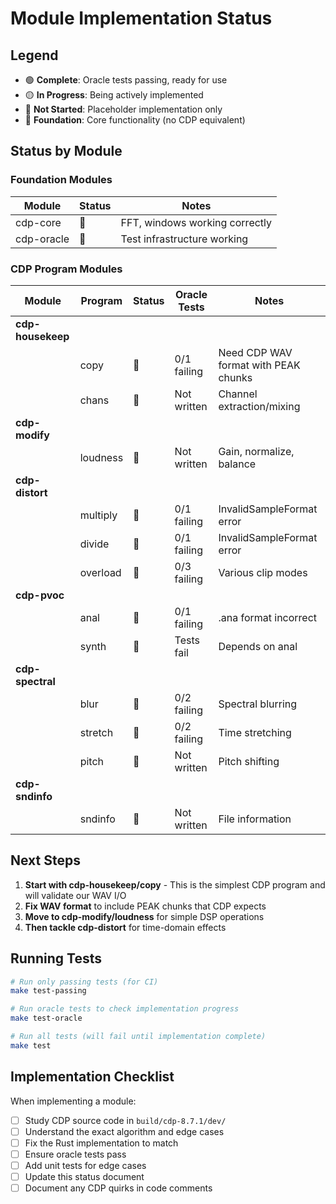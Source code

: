 # Module Implementation Status

## Legend
- 🟢 **Complete**: Oracle tests passing, ready for use
- 🟡 **In Progress**: Being actively implemented
- 🔴 **Not Started**: Placeholder implementation only
- 🔵 **Foundation**: Core functionality (no CDP equivalent)

## Status by Module

### Foundation Modules
| Module | Status | Notes |
|--------|--------|-------|
| cdp-core | 🔵 | FFT, windows working correctly |
| cdp-oracle | 🔵 | Test infrastructure working |

### CDP Program Modules
| Module | Program | Status | Oracle Tests | Notes |
|--------|---------|--------|--------------|-------|
| **cdp-housekeep** | | | | |
| | copy | 🔴 | 0/1 failing | Need CDP WAV format with PEAK chunks |
| | chans | 🔴 | Not written | Channel extraction/mixing |
| **cdp-modify** | | | | |
| | loudness | 🔴 | Not written | Gain, normalize, balance |
| **cdp-distort** | | | | |
| | multiply | 🔴 | 0/1 failing | InvalidSampleFormat error |
| | divide | 🔴 | 0/1 failing | InvalidSampleFormat error |
| | overload | 🔴 | 0/3 failing | Various clip modes |
| **cdp-pvoc** | | | | |
| | anal | 🔴 | 0/1 failing | .ana format incorrect |
| | synth | 🔴 | Tests fail | Depends on anal |
| **cdp-spectral** | | | | |
| | blur | 🔴 | 0/2 failing | Spectral blurring |
| | stretch | 🔴 | 0/2 failing | Time stretching |
| | pitch | 🔴 | Not written | Pitch shifting |
| **cdp-sndinfo** | | | | |
| | sndinfo | 🔴 | Not written | File information |

## Next Steps

1. **Start with cdp-housekeep/copy** - This is the simplest CDP program and will validate our WAV I/O
2. **Fix WAV format** to include PEAK chunks that CDP expects
3. **Move to cdp-modify/loudness** for simple DSP operations
4. **Then tackle cdp-distort** for time-domain effects

## Running Tests

```bash
# Run only passing tests (for CI)
make test-passing

# Run oracle tests to check implementation progress
make test-oracle

# Run all tests (will fail until implementation complete)
make test
```

## Implementation Checklist

When implementing a module:
- [ ] Study CDP source code in `build/cdp-8.7.1/dev/`
- [ ] Understand the exact algorithm and edge cases
- [ ] Fix the Rust implementation to match
- [ ] Ensure oracle tests pass
- [ ] Add unit tests for edge cases
- [ ] Update this status document
- [ ] Document any CDP quirks in code comments